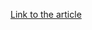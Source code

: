 [Link to the article](https://www.welivesecurity.com/2017/07/04/analysis-of-telebots-cunning-backdoor/)
